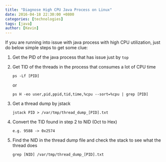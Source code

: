 ```yaml
---
title: "Diagnose High CPU Java Process on Linux"
date: 2016-04-18 22:30:00 +0800
categories: [technologies]
tags: [java]
author: [Kevin]
---
```


If you are running into issue with java process with high CPU utilization, just do below simple steps to get some clue:

1. Get the PID of the java process that has issue just by `top`

2. Get TID of the threads in the process that consumes a lot of CPU time

    `ps -Lf [PID]`
    
    or
    
    `ps H -eo user,pid,ppid,tid,time,%cpu --sort=%cpu | grep [PID]`
    
3. Get a thread dump by jstack

    `jstack PID > /var/tmp/thread_dump_[PID].txt`
    
4. Convert the TID found in step 2 to NID (Oct to Hex)
    
    `e.g. 9588 -> 0x2574`
    
5.  Find the NID in the thread dump file and check the stack to see what the thread does

    `grep [NID] /var/tmp/thread_dump_[PID].txt` 